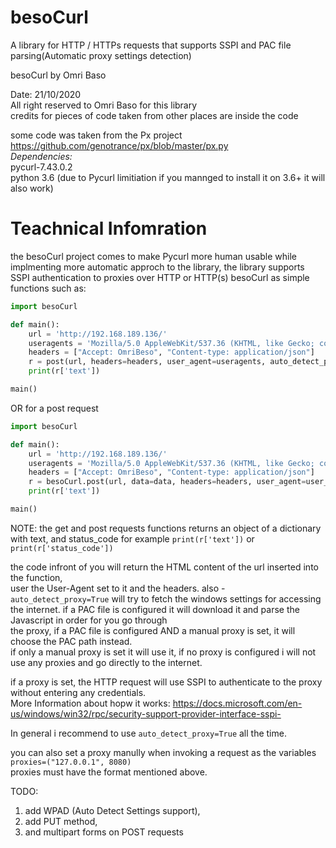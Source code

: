 # besoCurl
A library for HTTP / HTTPs requests that supports SSPI and PAC file parsing(Automatic proxy settings detection)

besoCurl by Omri Baso  

Date: 21/10/2020  
All right reserved to Omri Baso for this library  
credits for pieces of code taken from other places are inside the code  

some code was taken from the Px project  
https://github.com/genotrance/px/blob/master/px.py  
*Dependencies:*  
    pycurl-7.43.0.2  
    python 3.6 (due to Pycurl limitiation if you mannged to install it on 3.6+ it will also work)  

# Teachnical Infomration  
the besoCurl project comes to make Pycurl more human usable while implmenting 
more automatic approch to the library, the library supports SSPI authentication to proxies over HTTP or HTTP(s) 
besoCurl as simple functions such as:  
```python  
import besoCurl

def main():  
    url = 'http://192.168.189.136/'
    useragents = 'Mozilla/5.0 AppleWebKit/537.36 (KHTML, like Gecko; compatible; Googlebot/2.1; Safari/537.36'  
    headers = ["Accept: OmriBeso", "Content-type: application/json"]  
    r = post(url, headers=headers, user_agent=useragents, auto_detect_proxy=True)  
    print(r['text'])  

main()  
```

OR for a post request

```python
import besoCurl

def main():
    url = 'http://192.168.189.136/'
    useragents = 'Mozilla/5.0 AppleWebKit/537.36 (KHTML, like Gecko; compatible; Googlebot/2.1; Safari/537.36'
    headers = ["Accept: OmriBeso", "Content-type: application/json"]
    r = besoCurl.post(url, data=data, headers=headers, user_agent=user_agent, auto_detect_proxy=True)
    print(r['text'])

main()    
```

NOTE: the get and post requests functions returns an object of a dictionary with text, and status_code
for example `print(r['text'])` or `print(r['status_code'])`

the code infront of you will return the HTML content of the url inserted into the function,  
user the User-Agent set to it and the headers. 
also - `auto_detect_proxy=True` will try to fetch the windows settings for accessing the internet. 
if a PAC file is configured it will download it and parse the Javascript in order for you go through   
the proxy, if a PAC file is configured AND a manual proxy is set, it will choose the PAC path instead.  
if only a manual proxy is set it will use it, if no proxy is configured i will not use any proxies and go directly to the internet.  

if a proxy is set, the HTTP request will use SSPI to authenticate to the proxy without entering any credentials.  
More Information about hopw it works: https://docs.microsoft.com/en-us/windows/win32/rpc/security-support-provider-interface-sspi-  

In general i recommend to use `auto_detect_proxy=True` all the time.  

you can also set a proxy manully when invoking a request as the variables `proxies=("127.0.0.1", 8080)`  
proxies must have the format mentioned above.  

TODO:  
1. add WPAD (Auto Detect Settings support),  
2. add PUT method,  
3. and multipart forms on POST requests 
